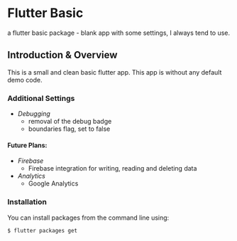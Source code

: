 # Flutter Basic
 a flutter basic package - blank app with some settings, I always tend to use.

## Introduction & Overview

This is a small and clean basic flutter app. This app is without any default demo code.

### Additional Settings

- *Debugging*
    - removal of the debug badge
    - boundaries flag, set to false

#### Future Plans: 

- *Firebase*
  - Firebase integration for writing, reading and deleting data
- *Analytics*
  - Google Analytics
     
### Installation
You can install packages from the command line using: 

`$ flutter packages get`
